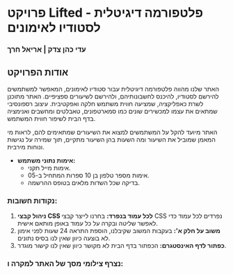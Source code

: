 # פרויקט Lifted - פלטפורמה דיגיטלית לסטודיו לאימונים

### **עדי כהן צדק | אריאל חרך**

## אודות הפרויקט

האתר שלנו מהווה פלטפורמה דיגיטלית עבור סטודיו לאימונים, המאפשר למשתמשים להירשם לסטודיו, להיכנס לחשבונותיהם, ולהירשם לשיעורים ספציפיים. האתר מתוכנן לשרת כאפליקציה, שמציעה חווית משתמש חלקה ואפקטיבית. עיצוב רספונסיבי שמתאים את עצמו למכשירים שונים כמו סמארטפונים, טאבלטים ומחשבים ואנימציה בדף הבית לשיפור חווית המשתמש.

האתר מיועד להקל על המשתמשים למצוא את השיעורים שמתאימים להם, לראות מי המאמן שמוביל את השיעור ומה השעות בהן השיעור מתקיים, תוך שמירה על נגישות ונוחות מירבית.

- **אימות נתוני משתמש:**
  - אימות מייל תקני.
  - אימות מספר טלפון בן 10 ספרות המתחיל ב-05.
  - בדיקה שכל השדות מלאים בטופס ההרשמה.


### **נקודות חשובות:**

1. **ניהול קבצי CSS לכל עמוד בנפרד:**
   בחרנו לייצר קבצי CSS נפרדים לכל עמוד כדי לאפשר שליטה ובקרה על כל עמוד באופן מותאם אישית.
2. **משוב על חלק א':**
   בעקבות המשוב שקיבלנו, הוספת התראה 24 שעות לפני אימון לא בוצעה כיוון שאין לנו בסיס נתונים.
3. **כפתור לדף האינסטגרם:**
   הכפתור בדף הבית לא מקושר כיוון שאין לנו קישור מוגדר.


### **נצרף צילומי מסך של האתר למקרה ו:**
